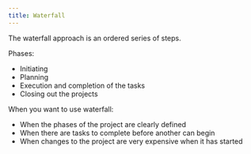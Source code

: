 ```yaml
---
title: Waterfall
---
```

The waterfall approach is an ordered series of steps.

Phases:
- Initiating
- Planning
- Execution and completion of the tasks
- Closing out the projects

When you want to use waterfall:
- When the phases of the project are clearly defined
- When there are tasks to complete before another can begin
- When changes to the project are very expensive when it has started